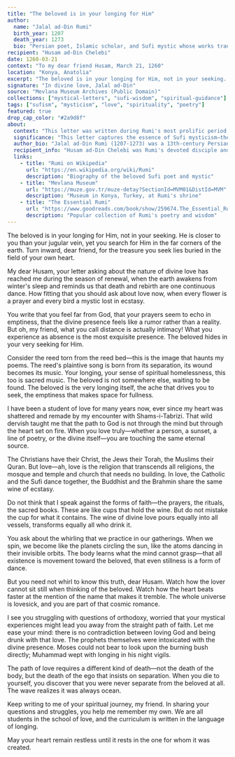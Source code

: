 ```yaml
---
title: "The beloved is in your longing for Him"
author:
  name: "Jalal ad-Din Rumi"
  birth_year: 1207
  death_year: 1273
  bio: "Persian poet, Islamic scholar, and Sufi mystic whose works transcend cultural boundaries"
recipient: "Husam ad-Din Chelebi"
date: 1260-03-21
context: "To my dear friend Husam, March 21, 1260"
location: "Konya, Anatolia"
excerpt: "The beloved is in your longing for Him, not in your seeking. He is closer to you than your jugular vein, yet you search for Him in the far corners of the earth. Turn inward, dear friend, for the treasure you seek lies buried in the field of your own heart."
signature: "In divine love, Jalal ad-Din"
source: "Mevlana Museum Archives (Public Domain)"
collections: ["mystical-letters", "sufi-wisdom", "spiritual-guidance"]
tags: ["sufism", "mysticism", "love", "spirituality", "poetry"]
featured: true
drop_cap_color: "#2a9d8f"
about:
  context: "This letter was written during Rumi's most prolific period when he was composing the Masnavi, often called 'the Quran in Persian.' Husam ad-Din was his closest disciple and the one who encouraged him to write down his spiritual teachings."
  significance: "This letter captures the essence of Sufi mysticism—the belief that divine love can only be found within oneself. It shows how Rumi used personal correspondence to share profound spiritual insights that transcend religious boundaries."
  author_bio: "Jalal ad-Din Rumi (1207-1273) was a 13th-century Persian poet, Islamic scholar, and Sufi mystic. His poetry about divine love and spiritual longing has been translated into many languages and remains among the most popular in the world."
  recipient_info: "Husam ad-Din Chelebi was Rumi's devoted disciple and scribe who encouraged the master to compose his great work, the Masnavi. He played a crucial role in preserving Rumi's teachings for posterity."
  links:
    - title: "Rumi on Wikipedia"
      url: "https://en.wikipedia.org/wiki/Rumi"
      description: "Biography of the beloved Sufi poet and mystic"
    - title: "Mevlana Museum"
      url: "https://muze.gov.tr/muze-detay?SectionId=MVM01&DistId=MVM"
      description: "Museum in Konya, Turkey, at Rumi's shrine"
    - title: "The Essential Rumi"
      url: "https://www.goodreads.com/book/show/259674.The_Essential_Rumi"
      description: "Popular collection of Rumi's poetry and wisdom"
---
```


The beloved is in your longing for Him, not in your seeking. He is closer to you than your jugular vein, yet you search for Him in the far corners of the earth. Turn inward, dear friend, for the treasure you seek lies buried in the field of your own heart.

My dear Husam, your letter asking about the nature of divine love has reached me during the season of renewal, when the earth awakens from winter's sleep and reminds us that death and rebirth are one continuous dance. How fitting that you should ask about love now, when every flower is a prayer and every bird a mystic lost in ecstasy.

You write that you feel far from God, that your prayers seem to echo in emptiness, that the divine presence feels like a rumor rather than a reality. But oh, my friend, what you call distance is actually intimacy! What you experience as absence is the most exquisite presence. The beloved hides in your very seeking for Him.

Consider the reed torn from the reed bed—this is the image that haunts my poems. The reed's plaintive song is born from its separation, its wound becomes its music. Your longing, your sense of spiritual homelessness, this too is sacred music. The beloved is not somewhere else, waiting to be found. The beloved is the very longing itself, the ache that drives you to seek, the emptiness that makes space for fullness.

I have been a student of love for many years now, ever since my heart was shattered and remade by my encounter with Shams-i-Tabrizi. That wild dervish taught me that the path to God is not through the mind but through the heart set on fire. When you love truly—whether a person, a sunset, a line of poetry, or the divine itself—you are touching the same eternal source.

The Christians have their Christ, the Jews their Torah, the Muslims their Quran. But love—ah, love is the religion that transcends all religions, the mosque and temple and church that needs no building. In love, the Catholic and the Sufi dance together, the Buddhist and the Brahmin share the same wine of ecstasy.

Do not think that I speak against the forms of faith—the prayers, the rituals, the sacred books. These are like cups that hold the wine. But do not mistake the cup for what it contains. The wine of divine love pours equally into all vessels, transforms equally all who drink it.

You ask about the whirling that we practice in our gatherings. When we spin, we become like the planets circling the sun, like the atoms dancing in their invisible orbits. The body learns what the mind cannot grasp—that all existence is movement toward the beloved, that even stillness is a form of dance.

But you need not whirl to know this truth, dear Husam. Watch how the lover cannot sit still when thinking of the beloved. Watch how the heart beats faster at the mention of the name that makes it tremble. The whole universe is lovesick, and you are part of that cosmic romance.

I see you struggling with questions of orthodoxy, worried that your mystical experiences might lead you away from the straight path of faith. Let me ease your mind: there is no contradiction between loving God and being drunk with that love. The prophets themselves were intoxicated with the divine presence. Moses could not bear to look upon the burning bush directly; Muhammad wept with longing in his night vigils.

The path of love requires a different kind of death—not the death of the body, but the death of the ego that insists on separation. When you die to yourself, you discover that you were never separate from the beloved at all. The wave realizes it was always ocean.

Keep writing to me of your spiritual journey, my friend. In sharing your questions and struggles, you help me remember my own. We are all students in the school of love, and the curriculum is written in the language of longing.

May your heart remain restless until it rests in the one for whom it was created.